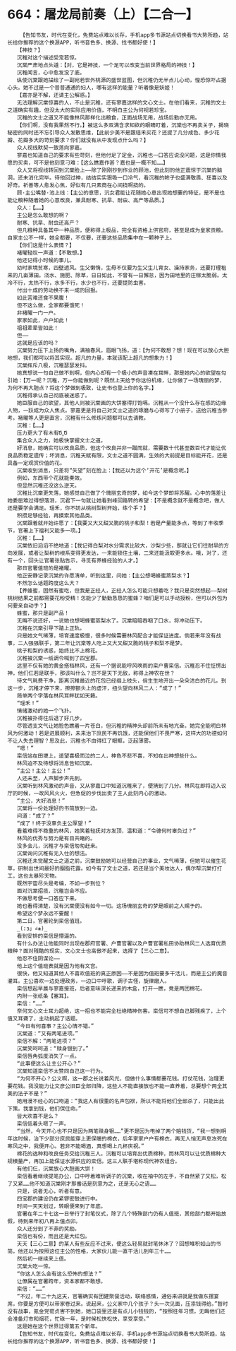 # 664：屠龙局前奏（上）【二合一】
        【告知书友，时代在变化，免费站点难以长存，手机app多书源站点切换看书大势所趋，站长给你推荐的这个换源APP，听书音色多、换源、找书都好使！】
       【神技？】
       沉稚对这个描述受宠若惊。
       沉棠严肃地点头道：【对，它是神技，一个足可以改变当前世界格局的神技！】
       沉稚闻言，心中愈发没了底。
       纵使沉棠跟她描绘了一副宛若世外桃源的盛世蓝图，但沉稚仍无半点儿心动，惶恐惊吓占据心头。她不过是一个普普通通的妇人，哪有这样的能量？听着像是妖姬！
       【嘉亦是不解，还请主公解惑。】
       无法理解沉棠惊喜的人，不止是沉稚，还有寥嘉这样的文心文士。在他们看来，沉稚的文士之道确实有趣，但没太大的实际应用价值，不明白主公为何视若珍宝。
       沉稚的文士之道又不能像林风那样化出粮食，正面战场无用，战场后勤亦无用。
       【你们啊，没有我果然不行。】被这么多双满含求知欲的眼睛盯着，沉棠也不再卖关子，揭晓秘密的同时还不忘引导众人发散思维，【此前少美不是跟瑶禾买花？还提了几分成色、多少花瓣、花瓣多大的苛刻要求？你们就没有从中发现点什么吗？】
       众人视线默契一致落向寥嘉。
       寥嘉也知道自己的要求有些苛刻，但他付足了定金，沉稚也一口答应说没问题，这是你情我愿的买卖，可不是他刻意刁难：【这么瞧嘉作甚？嘉也是一概不知……】
       众人又将视线转回到沉棠脸上——除了刚刚抄到作业的顾池，但此刻的他正震惊于沉棠的脑洞，还未消化完毕。待他回过神，结结实实狠吸一口冷气，看沉稚的眸子也盛满敬畏、狂喜以及好奇。祈善等人愈发心焦，好似有几只素商在心间挠啊挠的。
       顾·主公嘴替·池上线：【主公的意思，沉女君能让花随她心意出现她想要的特征，是不是也能让粮种随着她的心意改良，兼具耐寒、抗旱、耐虫、高产等品质。】
       众人：【……】
       主公是怎么敢想的啊？
       耐寒、抗旱、耐虫还高产？
       但凡粮种具备其中一种品质，便称得上极品，完全有资格上供官府，甚至是成为皇家贡粮。自家主公不一样，她全都要，不仅要，还要这些品质集中在一颗种子上。
       【你们这是什么表情？】
       褚曜轻叹一声道：【不敢想。】
       他还记得小时候的事儿。
       幼时家境贫寒，四壁透风。生父懒惰，生母不仅要为生父生儿育女、操持家务，还要打理租来的几亩薄田。浇水、施肥、除草，日日如此，不曾有一日懈怠，因为田地里的庄稼太脆弱。太冷不行，太热不行，水多不行，水少也不行，还要提防虫害。
       付出十成的劳动换不来一成的回报。
       如此苦难还食不果腹！
       但不这么做，全家都要饿死！
       非褚曜一门一户。
       家家如此，户户如此！
       祖祖辈辈皆如此！
       但——
       这就是应该的吗？
       沉棠努力压下上扬的嘴角，满袖春风，眉眼飞扬，道：【为何不敢想？想！现在可以放心大胆地想，我们都可以将其实现。超凡的力量，本就该配上超凡的想象力！】
       沉棠挥斥八极，沉稚瑟瑟发抖。
       她真想说一句自己做不到啊，但内心却有一个极小的声音凑在耳畔，那是她内心的欲望在勾引她：【万一呢？沉稚，万一你能做到呢？既然上天给予你这份机缘，让你做了一场瑰丽的梦，为何不再大胆点？将这个梦做到极致，让史书也登上你的名字。】
       沉稚得承认自己彻底被迷惑了。
       她臣服自己的欲望，其他人则被沉棠画的大饼塞得打饱嗝。沉稚从一个没什么存在感的边缘人物，一跃成为众人焦点。寥嘉更是将自己对文士之道的琢磨与心得写了小册子，送给沉稚当参考。褚曜等人更是直言，沉稚有什么修炼问题都可以去请教。
       沉稚：【……】
       压力更大了有木有Ծ‸Ծ
       集合众人之力，她极快掌握文士之道。
       好消息，她确实可以改良品质，但这个改良并非一蹴而就，需要数十代甚至数百代才能让优良品质稳定遗传；坏消息，沉稚天赋有限，文士之道不圆满，生效的大前提是目标能开花，还是具备一定观赏价值的花。
       沉棠收到消息，只差将“失望”刻在脸上：【我还以为这个‘开花’是概念呢。】
       例如，东西带个花就能奏效。
       但显然沉稚还没这么逆天。
       沉稚比沉棠更失落，她感觉自己做了个瑰丽玄奇的梦，如今这个梦即将苏醒。心中的落差让她委屈难过得想落泪，沉君下一句就让她看到峰回路转的希望：【不是概念就不是概念吧，做人还是要学会满足。瑶禾，你不妨从桃树梨树开始，练个手？】
       积攒足够经验，再摸索其他品类。
       沉棠跟着就开始许愿了：【我要又大又甜又脆的桃子和梨！若是产量能多点，等到了丰收季节，官署上下福利又能多一项。】
       沉稚：【……】
       沉棠依旧滔滔不绝地道：【我记得白梨对水分需求比较大，沙梨少些，那就让它们往耐旱的方向发展，或者让梨树的根系变得更发达，一来能锁住土壤，二来还能汲取更多水。哦，对了，还有一个，回头让官署张贴告示，寻觅有养蜂经验的人才。】
       那日官署值班的是褚曜。
       他正安静记录沉棠的许愿清单，听到这里，问她：【主公想喝蜂蜜蒸梨水？】
       不然怎么话题跨度这么大？
       【养蜂蜜，固然有蜜吃，但我是正经人，正经人怎么可能只想着吃？我只是突然想起——梨树桃树结果之前都需要花粉受精！怎能少了勤勤恳恳的蜜蜂？咱们是可以手动授粉，但可以外包为何要亲自动手？】
       蜂蜜，那只是副产品！
       无晦不说还好，一说她也想喝蜂蜜蒸梨水了。沉棠暗暗吞咽了口水，将冲动压下。
       沉稚在沉棠引导下踏上正轨。
       只是她文气稀薄，培育速度极慢，很多时候需要林风配合才能保证进度。倘若来年没有战事，二人强强联手，第二年让沉棠等人吃上又大又甜又脆的桃子和梨不是梦。
       桃子和梨的诱惑，始终比不上棉花。
       沉稚被沉棠一纸调令喊到了四宝郡。
       这里不仅有她的黄金搭档林风，还有一个据说能呼风唤雨的栾户曹栾信。沉稚忍不住怔愣出神，他们仨若是联手，那该叫什么？岂不是天下无敌，称得上神农在世？
       待文气耗费干净，距离沉稚最近的花包已经缀上枝头，俏生生地开出一朵朵洁白的花儿。到这一步，沉稚才停下来，擦擦额头上的虚汗，扭头望向林风二人：“成了！”
       简单两个字落在林风耳畔犹如天籁。
       “瑶禾！”
       情绪激动的她一个飞扑。
       沉稚被扑得往后退了好几步。
       尽管透支文气让她脸色瞧着一片苍白，但沉稚的精神头却前所未有地亢奋。她完全能明白林风为何激动！若是进展顺利，未来治下庶民不再饥饿，还能保他们不畏严寒，这样大的功德如何不让人失去理智？思及此，沉稚也不由得红了眼眶，泛起薄雾。
       “嗯！”
       栾信站在田埂上，遥望喜极而泣的二人，神色不悲不喜，不知在出神想些什么。
       林风迫不及待想将消息告知沉棠。
       “主公！主公！主公！”
       人还未至，人声脚步声先到。
       沉棠听到林风激动的声音，又从寥嘉口中知道沉稚来了，便猜到了几分。林风在即将迈入议厅的时候，一改风风火火，但急促的步伐出卖了主人此刻内心的激动。
       “主公，大好消息！”
       沉棠将一份处理好的书简放到一边。
       问道：“成了？”
       “成了！终于没辜负主公厚望！”
       看着难得不稳重的林风，她笑着轻抚对方发顶，温和道：“令德何时辜负过？”
       林风的优秀与努力是有目共睹的。
       没多会儿，沉稚才与栾信匆匆赶来。
       沉棠询问沉稚有无入仕的想法。
       沉稚还未觉醒文士之道之前，沉棠鼓励她可以经营自己的事业，文气稀薄，但她可以催生花草，研制出世间最好的胭脂花露。如今有了文士之道，若还是当个美妆达人，偶尔帮沉棠打打工，这也太暴殄天物。
       既然宇宙尽头是考编，不如一步到位？
       面对沉棠招揽，沉稚岂会不应。
       不做思考便一口答应下来。
       她也看得清楚，没有沉棠便没有如今一切。这场瑰丽玄奇的梦是眼前之人赐予的。
       希望这个梦永远不要醒！
       第二日，官署轮到栾信值班。
       _(:з」∠❀)_
       看到安排的栾信是懵逼的。
       有什么办法让他能同时出现在郡府官署、户曹官署以及户曹官署私田协助林风二人选育优质粮种？面对残酷的现实，文心文士也高傲不起来，选择了【三心二意】。
       他忍不住阴谋论——
       他上这个值班表就是因为他有文宫。
       很快，他又知道其他人不喜欢值班的真正原因——不是因为值班要多干活儿，而是主公的魔音灌耳。主公喜欢一边处理政务，一边口中哼歌，调子古怪，旋律磨人。
       栾信想起早晨与寥嘉接班，后者意味深长递来的木盒，打开一瞧，竟是两团棉花。
       内附一张纸条【塞耳】。
       栾信：“……”
       奈何文心文士耳力超绝，这一招也不能完全杜绝精神伤害。栾信可不想自己脚残疾了，上个值又耳聋了，主动挑起了话题。
       “今日有何喜事？主公心情不错。”
       沉棠道：“又有两笔进项。”
       栾信不解：“两笔进项？”
       沉棠笑呵呵道：“赎身银到了。”
       栾信唇角弧度消失了一点。
       “此事便这么让主公开心？”
       沉棠知道栾信不太赞同自己这一行为。
       “为何不开心？公义啊，这一郡之长说着风光，但做什么事情都要花钱。打仗花钱，治理更要花钱。我没能力让文彦公旧臣全部归降，这些人不能直接放也不能一直养着，总要想个两全其美的法子不是？”
       她用漫不经心的口吻道：“我这人有很重的名声包袱，所以不能将他们全部杀了，只能出此下策。我拿到钱，他们保住命。”
       皆大欢喜不是么？
       栾信低着头嗯了一声。
       “当然，今天开心也不只是因为两笔赎身银……”更不是因为甩掉了两个赔钱货，“我一想到明年这时候，治下少部分庶民能穿上更保暖的棉衣，后年家家户户有棉衣，再无人悄无声息冻死在寒风之中，我便开心。若非不能喝酒，真想喝上几杯庆祝。”
       棉花的选种和改良任务交给沉稚三人。沉稚可以培育出优质棉种，而林风可以让优质棉种大规模量产，再加上能保证水源供应的栾信。这三人联手堪称现代神农组合。
       有他们仨，沉棠放心大胆画大饼！
       栾信看着继续提笔办公，口中哼着难听调子的沉棠，收在袖中的左手，不自然紧了又松，松了又紧……他不知道沉棠刚才那番话是刻意为之，还是无心之语……
       只是，说者无心，听者有意。
       四宝郡的建设仍在紧锣密鼓进行中。
       时间一天天划过，转眼便来到了年底。
       官署在年二十七这一日举行了封笔仪式，除了几个特殊部门仍有人值班，其他部门都开始放假，待到来年初八再上值点卯。
       众人还分到了不菲的奖励。
       栾信也有份，而且还是大红包。
       天天【三心二意】的某人有些反应不过来，便这么轻易就封笔休沐了？回想堆积如山的书简，他还以为按照这位主公的性格，大家伙儿能一直干活儿到年三十……
       然后初一继续来上值。
       沉棠大吃一惊。
       “你这人怎么会有这么恐怖的想法？”
       让僚属在官署跨年，资本家都不敢想。
       栾信：“……”
       “不过，年二十九这天，官署确实有团建聚餐活动，联络感情，通俗来讲就是我做东摆宴席，你要是方便可以带家卷过来。说起来，公义家中几个孩子？头一次见面，压祟钱得给。”暂时没有战事，氪金党荀贞害不到她，她口袋里还是有点儿小钱钱的，“按照往年习惯，无晦他们还会准备灯市和烟花，忙碌一年，是时候松快松快，享受享受。”
       这是她在这个世界过得第五个新年。
       【告知书友，时代在变化，免费站点难以长存，手机app多书源站点切换看书大势所趋，站长给你推荐的这个换源APP，听书音色多、换源、找书都好使！】